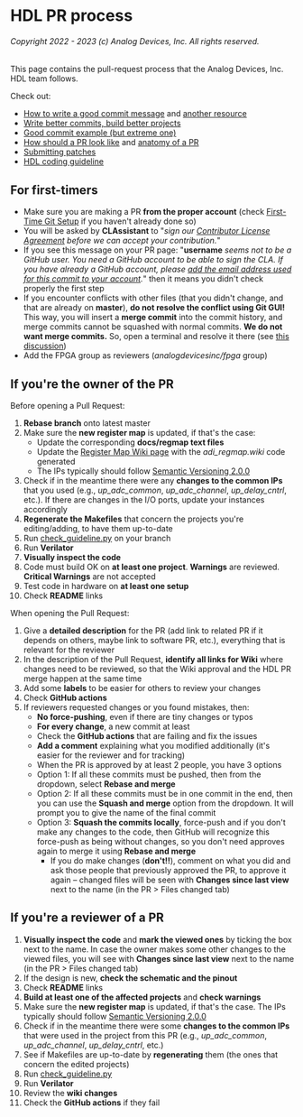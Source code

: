 # HDL PR process

###### Copyright 2022 - 2023 (c) Analog Devices, Inc. All rights reserved.

This page contains the pull-request process that the Analog Devices, Inc. HDL team follows.

Check out:
* [How to write a good commit message](https://cbea.ms/git-commit/) and [another resource](https://gist.github.com/rsp/057481db4dbd999bb7077f211f53f212)
* [Write better commits, build better projects](https://github.blog/2022-06-30-write-better-commits-build-better-projects/)
* [Good commit example (but extreme one)](https://dhwthompson.com/2019/my-favourite-git-commit)
* [How should a PR look like](https://opensource.com/article/18/6/anatomy-perfect-pull-request) and [anatomy of a PR](https://github.blog/2015-01-21-how-to-write-the-perfect-pull-request/)
* [Submitting patches](https://github.com/analogdevicesinc/linux/blob/master/Documentation/process/submitting-patches.rst)
* [HDL coding guideline](https://github.com/analogdevicesinc/hdl/blob/master/docs/hdl_coding_guideline.md)

## For first-timers

- Make sure you are making a PR **from the proper account** (check [First-Time Git Setup](https://git-scm.com/book/en/v2/Getting-Started-First-Time-Git-Setup) if you haven't already done so)
- You will be asked by **CLAssistant** to "_sign our [Contributor License Agreement](https://cla-assistant.io/analogdevicesinc/hdl?pullRequest=959) before we can accept your contribution._"
- If you see this message on your PR page: "**username** _seems not to be a GitHub user. You need a GitHub account to be able to sign the CLA. If you have already a GitHub account, please [add the email address used for this commit to your account](https://help.github.com/articles/why-are-my-commits-linked-to-the-wrong-user/#commits-are-not-linked-to-any-user)._" then it means you didn't check properly the first step
- If you encounter conflicts with other files (that you didn't change, and that are already on **master**), **do not resolve the conflict using Git GUI!** This way, you will insert a **merge commit** into the commit history, and merge commits cannot be squashed with normal commits. **We do not want merge commits.** So, open a terminal and resolve it there (see [this discussion](https://stackoverflow.com/a/162056))
- Add the FPGA group as reviewers (_analogdevicesinc/fpga_ group)

## If you're the owner of the PR
Before opening a Pull Request:
1. **Rebase branch** onto latest master
2. Make sure the **new register map** is updated, if that's the case:
   * Update the corresponding **docs/regmap text files**
   * Update the [Register Map Wiki page](https://wiki.analog.com/resources/fpga/docs/hdl/regmap) with the *adi_regmap.wiki* code generated
   * The IPs typically should follow [Semantic Versioning 2.0.0](https://semver.org/)
3. Check if in the meantime there were any **changes to the common IPs** that you used (e.g., *up_adc_common*, *up_adc_channel*, *up_delay_cntrl*, etc.). If there are changes in the I/O ports, update your instances accordingly
4. **Regenerate the Makefiles** that concern the projects you're editing/adding, to have them up-to-date
5. Run [check_guideline.py](https://github.com/analogdevicesinc/hdl/blob/master/.github/scripts/check_guideline.py) on your branch
6. Run **Verilator**
7. **Visually inspect the code**
8. Code must build OK on **at least one project**. **Warnings** are reviewed. **Critical Warnings** are not accepted
9. Test code in hardware on **at least one setup**
10. Check **README** links 

When opening the Pull Request:
1. Give a **detailed description** for the PR (add link to related PR if it depends on others, maybe link to software PR, etc.), everything that is relevant for the reviewer
2. In the description of the Pull Request, **identify all links for Wiki** where changes need to be reviewed, so that the Wiki approval and the HDL PR merge happen at the same time
3. Add some **labels** to be easier for others to review your changes
4. Check **GitHub actions**
5. If reviewers requested changes or you found mistakes, then:
   - **No force-pushing**, even if there are tiny changes or typos
   - **For every change**, a new commit at least
   - Check the **GitHub actions** that are failing and fix the issues
   - **Add a comment** explaining what you modified additionally (it's easier for the reviewer and for tracking)
   - When the PR is approved by at least 2 people, you have 3 options
   - Option 1: If all these commits must be pushed, then from the dropdown, select **Rebase and merge**
   - Option 2: If all these commits must be in one commit in the end, then you can use the **Squash and merge** option from the dropdown. It will prompt you to give the name of the final commit
   - Option 3: **Squash the commits locally**, force-push and if you don't make any changes to the code, then GitHub will recognize this force-push as being without changes, so you don't need approves again to merge it using **Rebase and merge**
     - If you do make changes (**don't!!**), comment on what you did and ask those people that previously approved the PR, to approve it again – changed files will be seen with **Changes since last view** next to the name (in the PR > Files changed tab)

## If you're a reviewer of a PR
1. **Visually inspect the code** and **mark the viewed ones** by ticking the box next to the name. In case the owner makes some other changes to the viewed files, you will see with **Changes since last view** next to the name (in the PR > Files changed tab)
2. If the design is new, **check the schematic and the pinout**
3. Check **README** links
4. **Build at least one of the affected projects** and **check warnings**
5. Make sure the **new register map** is updated, if that's the case. The IPs typically should follow [Semantic Versioning 2.0.0](https://semver.org/)
6. Check if in the meantime there were some **changes to the common IPs** that were used in the project from this PR (e.g., *up_adc_common*, *up_adc_channel*, *up_delay_cntrl*, etc.)
7. See if Makefiles are up-to-date by **regenerating** them (the ones that concern the edited projects)
8. Run [check_guideline.py](https://github.com/analogdevicesinc/hdl/blob/master/.github/scripts/check_guideline.py)
9. Run **Verilator**
10. Review the **wiki changes**
11. Check the **GitHub actions** if they fail
